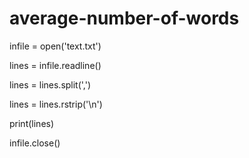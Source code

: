 # average-number-of-words

infile = open('text.txt')

lines = infile.readline()

lines = lines.split(',')

lines = lines.rstrip('\n')

print(lines)

infile.close()
